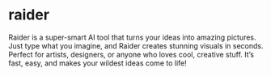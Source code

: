 # raider
Raider is a super-smart AI tool that turns your ideas into amazing pictures. Just type what you imagine, and Raider creates stunning visuals in seconds. Perfect for artists, designers, or anyone who loves cool, creative stuff. It’s fast, easy, and makes your wildest ideas come to life!
